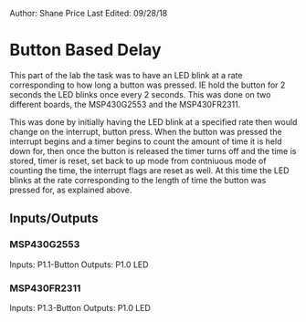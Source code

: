 Author: Shane Price
Last Edited: 09/28/18

# Button Based Delay
This part of the lab the task was to have an LED blink at a rate corresponding to how long a button was pressed. IE hold the button for 2 seconds the LED blinks once every 2 seconds. This was done on two different boards, the MSP430G2553 and the MSP430FR2311. 

This was done by initially having the LED blink at a specified rate then would change on the interrupt, button press. When the button was pressed the interrupt begins and a timer begins to count the amount of time it is held down for, then once the button is released the timer turns off and the time is stored, timer is reset, set back to up mode from contniuous mode of counting the time, the interrupt flags are reset as well. At this time the LED blinks at the rate corresponding to the length of time the button was pressed for, as explained above. 

## Inputs/Outputs
### MSP430G2553
Inputs: P1.1-Button
Outputs: P1.0 LED
### MSP430FR2311
Inputs: P1.3-Button
Outputs: P1.0 LED
